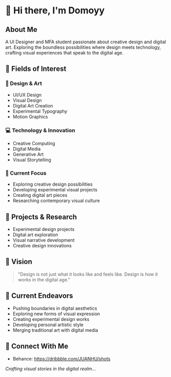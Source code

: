 
# 👋 Hi there, I'm Domoyy


## About Me
A UI Designer and MFA student passionate about creative design and digital art. Exploring the boundless possibilities where design meets technology, crafting visual experiences that speak to the digital age.

## 🌟 Fields of Interest

### 🎨 Design & Art
- UI/UX Design
- Visual Design
- Digital Art Creation
- Experimental Typography
- Motion Graphics

### 💻 Technology & Innovation
- Creative Computing
- Digital Media
- Generative Art
- Visual Storytelling

### 🔮 Current Focus
- Exploring creative design possibilities
- Developing experimental visual projects
- Creating digital art pieces
- Researching contemporary visual culture

## 🎯 Projects & Research
- Experimental design projects
- Digital art exploration
- Visual narrative development
- Creative design innovations

## 💫 Vision
> "Design is not just what it looks like and feels like. Design is how it works in the digital age."

## 🚀 Current Endeavors
- Pushing boundaries in digital aesthetics
- Exploring new forms of visual expression
- Creating experimental design works
- Developing personal artistic style
- Merging traditional art with digital media

## 🔗 Connect With Me
- Behance: https://dribbble.com/JUANHU/shots


_Crafting visual stories in the digital realm..._
